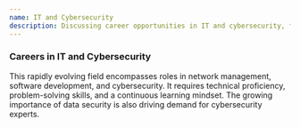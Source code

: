 ```yaml
---
name: IT and Cybersecurity
description: Discussing career opportunities in IT and cybersecurity, focusing on roles in network management, software development, and information security.
---
```


### Careers in IT and Cybersecurity

This rapidly evolving field encompasses roles in network management, software development, and cybersecurity. It requires technical proficiency, problem-solving skills, and a continuous learning mindset. The growing importance of data security is also driving demand for cybersecurity experts.

